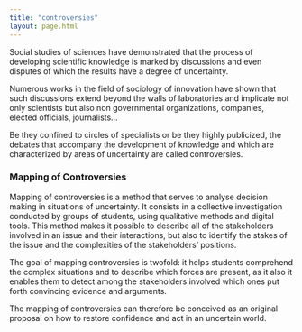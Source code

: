 ```yaml
---
title: "controversies"
layout: page.html
---
```


Social studies of sciences have demonstrated that the process of developing scientific knowledge is marked by discussions and even disputes of which the results have a degree of uncertainty.

Numerous works in the field of sociology of innovation have shown that such discussions extend beyond the walls of laboratories and implicate not only scientists but also non governmental organizations, companies, elected officials, journalists…

Be they confined to circles of specialists or be they highly publicized, the debates that accompany the development of knowledge and which are characterized by areas of uncertainty are called controversies.

### Mapping of Controversies 

Mapping of controversies is a method that serves to analyse decision making in situations of uncertainty. It consists in a collective investigation conducted by groups of students, using qualitative methods and digital tools. This method makes it possible to describe all of the stakeholders involved in an issue and their interactions, but also to identify the stakes of the issue and the complexities of the stakeholders’ positions.

The goal of mapping controversies is twofold: it helps students comprehend the complex situations and to describe which forces are present, as it also it enables them to detect among the stakeholders involved which ones put forth convincing evidence and arguments.

The mapping of controversies can therefore be conceived as an original proposal on how to restore confidence and act in an uncertain world.
